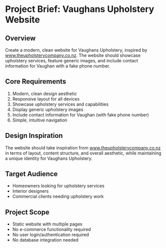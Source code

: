 # Project Brief: Vaughans Upholstery Website

## Overview
Create a modern, clean website for Vaughans Upholstery, inspired by www.theupholsterycompany.co.nz. The website should showcase upholstery services, feature generic images, and include contact information for Vaughan with a fake phone number.

## Core Requirements
1. Modern, clean design aesthetic
2. Responsive layout for all devices
3. Showcase upholstery services and capabilities
4. Display generic upholstery images
5. Include contact information for Vaughan (with fake phone number)
6. Simple, intuitive navigation

## Design Inspiration
The website should take inspiration from www.theupholsterycompany.co.nz in terms of layout, content structure, and overall aesthetic, while maintaining a unique identity for Vaughans Upholstery.

## Target Audience
- Homeowners looking for upholstery services
- Interior designers
- Commercial clients needing upholstery work

## Project Scope
- Static website with multiple pages
- No e-commerce functionality required
- No user login/authentication required
- No database integration needed

